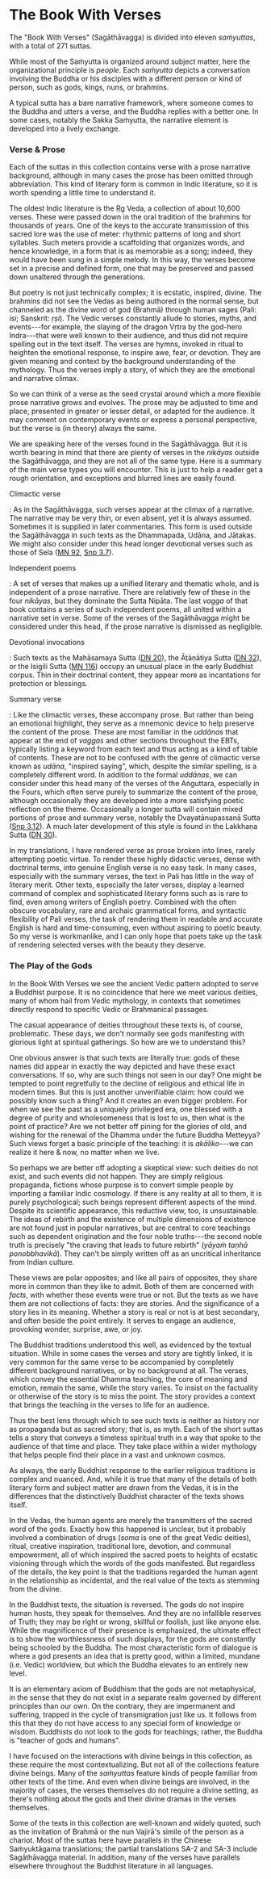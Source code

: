 # The Book With Verses

The "Book With Verses" (Sagāthāvagga) is divided into
eleven *saṁyuttas*, with a total of 271 suttas.

While most of the Saṁyutta is organized around subject
matter, here the organizational principle is *people*. Each
*saṁyutta* depicts a conversation involving the Buddha or
his disciples with a different person or kind of person, such as gods,
kings, nuns, or brahmins.

A typical sutta has a bare narrative framework, where someone comes to
the Buddha and utters a verse, and the Buddha replies with a better one.
In some cases, notably the Sakka Saṁyutta, the narrative
element is developed into a lively exchange.

<!--pg-->
### Verse & Prose

Each of the suttas in this collection contains verse with a prose
narrative background, although in many cases the prose has been omitted
through abbreviation. This kind of literary form is common in Indic
literature, so it is worth spending a little time to understand it.

The oldest Indic literature is the Ṛg Veda, a collection of about 10,600
verses. These were passed down in the oral tradition of the brahmins for
thousands of years. One of the keys to the accurate transmission of this
sacred lore was the use of meter: rhythmic patterns of long and short
syllables. Such meters provide a scaffolding that organizes words, and
hence knowledge, in a form that is as memorable as a song; indeed, they
would have been sung in a simple melody. In this way, the verses become
set in a precise and defined form, one that may be preserved and passed
down unaltered through the generations.

But poetry is not just technically complex; it is ecstatic, inspired,
divine. The brahmins did not see the Vedas as being authored in the
normal sense, but channeled as the divine word of god
(Brahmā) through human sages (Pali: *isi*; Sanskrit:
*ṛṣi*). The Vedic verses constantly allude to stories,
myths, and events---for example, the slaying of the dragon
Vṛtra by the god-hero Indra---that were well known to their
audience, and thus did not require spelling out in the text itself. The
verses are hymns, invoked in ritual to heighten the emotional response,
to inspire awe, fear, or devotion. They are given meaning and context by
the background understanding of the mythology. Thus the verses imply a
story, of which they are the emotional and narrative climax.

So we can think of a verse as the seed crystal around which a more
flexible prose narrative grows and evolves. The prose may be adjusted to
time and place, presented in greater or lesser detail, or adapted for
the audience. It may comment on contemporary events or express a
personal perspective, but the verse is (in theory) always the same.

We are speaking here of the verses found in the
Sagāthāvagga. But it is worth bearing in mind that there
are plenty of verses in the *nikāyas* outside the
Sagāthāvagga, and they are not all of the same type. Here
is a summary of the main verse types you will encounter. This is just to
help a reader get a rough orientation, and exceptions and blurred lines
are easily found.

Climactic verse

:   As in the Sagāthāvagga, such verses appear at the
    climax of a narrative. The narrative may be very thin, or even
    absent, yet it is always assumed. Sometimes it is supplied in later
    commentaries. This form is used outside the
    Sagāthāvagga in such texts as the Dhammapada,
    Udāna, and Jātakas. We might also consider
    under this head longer devotional verses such as those of Sela ([MN
    92](https://suttacentral.net/mn92), [Snp
    3.7](https://suttacentral.net/snp3.7)).

Independent poems

:   A set of verses that makes up a unified literary and thematic whole,
    and is independent of a prose narrative. There are relatively few of
    these in the four *nikāyas*, but they dominate the
    Sutta Nipāta. The last *vagga* of that book contains a
    series of such independent poems, all united within a narrative set
    in verse. Some of the verses of the Sagāthāvagga might
    be considered under this head, if the prose narrative is dismissed
    as negligible.

Devotional invocations

:   Such texts as the Mahāsamaya Sutta ([DN
    20](https://suttacentral.net/dn20)), the Āṭāṇātiya
    Sutta ([DN 32](https://suttacentral.net/dn32)), or the Isigili Sutta
    ([MN 116](https://suttacentral.net/mn116)) occupy an unusual place
    in the early Buddhist corpus. Thin in their doctrinal content, they
    appear more as incantations for protection or blessings.

Summary verse

:   Like the climactic verses, these accompany prose. But rather than
    being an emotional highlight, they serve as a mnemonic device to
    help preserve the content of the prose. These are most familiar in
    the *uddānas* that appear at the end of *vaggas* and
    other sections throughout the EBTs, typically listing a keyword from
    each text and thus acting as a kind of table of contents. These are
    not to be confused with the genre of climactic verse known as
   *udāna*, "inspired saying", which, despite the similar
    spelling, is a completely different word. In addition to the formal
   *uddānas*, we can consider under this head many of the
    verses of the Aṅguttara, especially in the Fours, which
    often serve purely to summarize the content of the prose, although
    occasionally they are developed into a more satisfying poetic
    reflection on the theme. Occasionally a longer sutta will contain
    mixed portions of prose and summary verse, notably the
    Dvayatānupassanā Sutta ([Snp
    3.12](https://suttacentral.net/snp3.12)). A much later development
    of this style is found in the Lakkhaṇa Sutta ([DN
    30](https://suttacentral.net/dn30)).

In my translations, I have rendered verse as prose broken into lines,
rarely attempting poetic virtue. To render these highly didactic verses,
dense with doctrinal terms, into genuine English verse is no easy task.
In many cases, especially with the summary verses, the text in Pali has
little in the way of literary merit. Other texts, especially the later
verses, display a learned command of complex and sophisticated literary
forms such as is rare to find, even among writers of English poetry.
Combined with the often obscure vocabulary, rare and archaic grammatical
forms, and syntactic flexibility of Pali verses, the task of rendering
them in readable and accurate English is hard and time-consuming, even
without aspiring to poetic beauty. So my verse is workmanlike, and I can
only hope that poets take up the task of rendering selected verses with
the beauty they deserve.

<!--pg-->
### The Play of the Gods

In the Book With Verses we see the ancient Vedic pattern adopted to
serve a Buddhist purpose. It is no coincidence that here we meet various
deities, many of whom hail from Vedic mythology, in contexts that
sometimes directly respond to specific Vedic or Brahmanical passages.

The casual appearance of deities throughout these texts is, of course,
problematic. These days, we don't normally see gods manifesting with
glorious light at spiritual gatherings. So how are we to understand
this?

One obvious answer is that such texts are literally true: gods of these
names did appear in exactly the way depicted and have these exact
conversations. If so, why are such things not seen in our day? One might
be tempted to point regretfully to the decline of religious and ethical
life in modern times. But this is just another unverifiable claim: how
could we possibly know such a thing? And it creates an even bigger
problem. For when we see the past as a uniquely privileged era, one
blessed with a degree of purity and wholesomeness that is lost to us,
then what is the point of practice? Are we not better off pining for the
glories of old, and wishing for the renewal of the Dhamma under the
future Buddha Metteyya? Such views forget a basic principle of the
teaching: it is *akāliko*---we can realize it here & now,
no matter when we live.

So perhaps we are better off adopting a skeptical view: such deities do
not exist, and such events did not happen. They are simply religious
propaganda, fictions whose purpose is to convert simple people by
importing a familiar Indic cosmology. If there is any reality at all to
them, it is purely psychological; such beings represent different
aspects of the mind. Despite its scientific appearance, this reductive
view, too, is unsustainable. The ideas of rebirth and the existence of
multiple dimensions of existence are not found just in popular
narratives, but are central to core teachings such as dependent
origination and the four noble truths---the second noble truth is
precisely "the craving that leads to future rebirth"
(*yāyaṁ taṇhā ponobbhavikā*).
They can't be simply written off as an uncritical inheritance from
Indian culture.

These views are polar opposites; and like all pairs of opposites, they
share more in common than they like to admit. Both of them are concerned
with *facts*, with whether these events were true or not. But the texts
as we have them are not collections of facts: they are stories. And the
significance of a story lies in its meaning. Whether a story is real or
not is at best secondary, and often beside the point entirely. It serves
to engage an audience, provoking wonder, surprise, awe, or joy.

The Buddhist traditions understood this well, as evidenced by the
textual situation. While in some cases the verses and story are tightly
linked, it is very common for the same verse to be accompanied by
completely different background narratives, or by no background at all.
The verses, which convey the essential Dhamma teaching, the core of
meaning and emotion, remain the same, while the story varies. To insist
on the factuality or otherwise of the story is to miss the point. The
story provides a context that brings the teaching in the verses to life
for an audience.

Thus the best lens through which to see such texts is neither as history
nor as propaganda but as sacred story; that is, as myth. Each of the
short suttas tells a story that conveys a timeless spiritual truth in a
way that spoke to the audience of that time and place. They take place
within a wider mythology that helps people find their place in a vast
and unknown cosmos.

As always, the early Buddhist response to the earlier religious
traditions is complex and nuanced. And, while it is true that many of
the details of both literary form and subject matter are drawn from the
Vedas, it is in the differences that the distinctively Buddhist
character of the texts shows itself.

In the Vedas, the human agents are merely the transmitters of the sacred
word of the gods. Exactly how this happened is unclear, but it probably
involved a combination of drugs (*soma* is one of the great Vedic
deities), ritual, creative inspiration, traditional lore, devotion, and
communal empowerment, all of which inspired the sacred poets to heights
of ecstatic visioning through which the words of the gods manifested.
But regardless of the details, the key point is that the traditions
regarded the human agent in the relationship as incidental, and the real
value of the texts as stemming from the divine.

In the Buddhist texts, the situation is reversed. The gods do not
inspire human hosts, they speak for themselves. And they are no
infallible reserves of Truth; they may be right or wrong, skillful or
foolish, just like anyone else. While the magnificence of their presence
is emphasized, the ultimate effect is to show the worthlessness of such
displays, for the gods are constantly being schooled by the Buddha. The
most characteristic form of dialogue is where a god presents an idea
that is pretty good, within a limited, mundane (i.e. Vedic) worldview,
but which the Buddha elevates to an entirely new level.

It is an elementary axiom of Buddhism that the gods are not
metaphysical, in the sense that they do not exist in a separate realm
governed by different principles than our own. On the contrary, they are
impermanent and suffering, trapped in the cycle of transmigration just
like us. It follows from this that they do not have access to any
special form of knowledge or wisdom. Buddhists do not look to the gods
for teachings; rather, the Buddha is "teacher of gods and humans".

I have focused on the interactions with divine beings in this
collection, as these require the most contextualizing. But not all of
the collections feature divine beings. Many of the
*saṁyuttas* feature kinds of people familiar from other
texts of the time. And even when divine beings are involved, in the
majority of cases, the verses themselves do not require a divine
setting, as there's nothing about the gods and their divine dramas in
the verses themselves.

Some of the texts in this collection are well-known and widely quoted,
such as the invitation of Brahmā or the nun
Vajirā's simile of the person as a chariot. Most of the
suttas here have parallels in the Chinese Saṁyuktāgama
translations; the partial translations SA-2 and SA-3 include
Sagāthāvagga material. In addition, many of the verses have
parallels elsewhere throughout the Buddhist literature in all languages.

